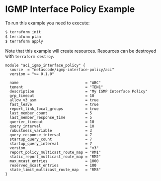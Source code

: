 <!-- BEGIN_TF_DOCS -->
# IGMP Interface Policy Example

To run this example you need to execute:

```bash
$ terraform init
$ terraform plan
$ terraform apply
```

Note that this example will create resources. Resources can be destroyed with `terraform destroy`.

```hcl
module "aci_igmp_interface_policy" {
  source  = "netascode/igmp-interface-policy/aci"
  version = ">= 0.1.0"

  name                              = "ABC"
  tenant                            = "TEN1"
  description                       = "My IGMP Interface Policy"
  grp_timeout                       = 10
  allow_v3_asm                      = true
  fast_leave                        = true
  report_link_local_groups          = true
  last_member_count                 = 5
  last_member_response_time         = 5
  querier_timeout                   = 10
  query_interval                    = 10
  robustness_variable               = 3
  query_response_interval           = 7
  startup_query_count               = 7
  startup_query_interval            = 7
  version_                          = "v3"
  report_policy_multicast_route_map = "RM1"
  static_report_multicast_route_map = "RM2"
  max_mcast_entries                 = 1000
  reserved_mcast_entries            = 100
  state_limit_multicast_route_map   = "RM3"
}
```
<!-- END_TF_DOCS -->
